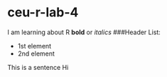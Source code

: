 # ceu-r-lab-4
I am learning about R
**bold** or *italics*
###Header
List:

* 1st element
* 2nd element


This
is 
a 
sentence
Hi
